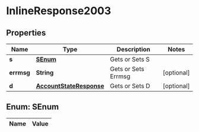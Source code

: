 
# InlineResponse2003

## Properties
Name | Type | Description | Notes
------------ | ------------- | ------------- | -------------
**s** | [**SEnum**](#SEnum) | Gets or Sets S | 
**errmsg** | **String** | Gets or Sets Errmsg |  [optional]
**d** | [**AccountStateResponse**](AccountStateResponse.md) | Gets or Sets D |  [optional]


<a name="SEnum"></a>
## Enum: SEnum
Name | Value
---- | -----



